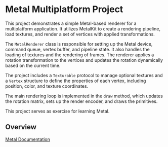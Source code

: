 # Metal Multiplatform Project

This project demonstrates a simple Metal-based renderer for a multiplatform application. It utilizes MetalKit to create a rendering pipeline, load textures, and render a set of vertices with applied transformations.

The `MetalRenderer` class is responsible for setting up the Metal device, command queue, vertex buffer, and pipeline state. It also handles the loading of textures and the rendering of frames. The renderer applies a rotation transformation to the vertices and updates the rotation dynamically based on the current time.

The project includes a `Texturable` protocol to manage optional textures and a `Vertex` structure to define the properties of each vertex, including position, color, and texture coordinates.

The main rendering loop is implemented in the `draw` method, which updates the rotation matrix, sets up the render encoder, and draws the primitives.

This project serves as exercise for learning Metal.

## Overview

[Metal Documentation](https://developer.apple.com/documentation/metal)
